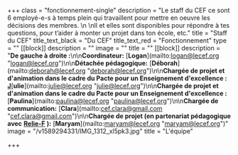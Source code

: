 +++
class = "fonctionnement-single"
description = "Le staff du CEF ce sont 6 employé-e-s à temps plein qui travaillent pour mettre en oeuvre les décisions des membres.   \n  \nIl et elles sont disponibles pour répondre à tes questions, pour t’aider à monter un projet dans ton école, etc."
title = "Staff du CEF"
title_text_black = "Du CEF"
title_text_red = "Fonctionnement"
type = ""
[[block]]
description = ""
image = ""
title = ""
[[block]]
description = "**De gauche à droite :**\n\n**Coordinateur:** [**Logan**](mailto:logan@lecef.org \"logan@lecef.org\")\n\n**Détachée pédagogique:** [**Déborah**](mailto:deborah@lecef.org \"deborah@lecef.org\")\n\n**Chargée de projet et d'animation dans le cadre du Pacte pour un Enseignement d'excellence :** [**J**]()[**ulie**](mailto:julie@lecef.org \"julie@lecef.org\")\n\n**Chargée de projet et d'animation dans le cadre du Pacte pour un Enseignement d'excellence :** [**Paulina**](mailto:paulina@lecef.org \"paulina@lecef.org\")\n\n**Chargée de communication:** [**Clara**](mailto:cef.clara@gmail.com \"cef.clara@gmail.com\")\n\n**Chargée de projet (en partenariat pédagogique avec** [**Relie-F**](http://relie-f.be/) **):** [**Maryam**](mailto:maryam@lecef.org \"maryam@lecef.org\")"
image = "/v1589294331/IMG_1312_xl5pk3.jpg"
title = "L'équipe"

+++

